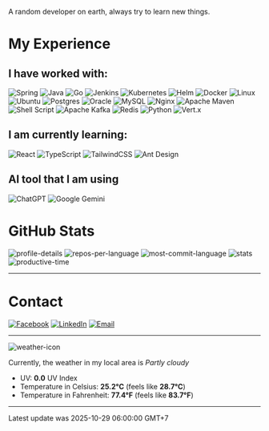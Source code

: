 A random developer on earth, always try to learn new things.

# My Experience

## I have worked with:

<!-- https://ileriayo.github.io/markdown-badges/ -->

![Spring](https://img.shields.io/badge/Spring-6DB33F?style=for-the-badge&logo=spring&logoColor=white) ![Java](https://img.shields.io/badge/Java-ED8B00?style=for-the-badge&logo=openjdk&logoColor=white) ![Go](https://img.shields.io/badge/Go-00ADD8?style=for-the-badge&logo=go&logoColor=white) ![Jenkins](https://img.shields.io/badge/Jenkins-D24939?style=for-the-badge&logo=Jenkins&logoColor=white) ![Kubernetes](https://img.shields.io/badge/kubernetes-%23326ce5.svg?style=for-the-badge&logo=kubernetes&logoColor=white) ![Helm](https://img.shields.io/badge/helm-%230F1689.svg?&style=for-the-badge&logo=helm&logoColor=white) ![Docker](https://img.shields.io/badge/docker-%230db7ed.svg?style=for-the-badge&logo=docker&logoColor=white) ![Linux](https://img.shields.io/badge/Linux-FCC624?style=for-the-badge&logo=linux&logoColor=black) ![Ubuntu](https://img.shields.io/badge/ubuntu-%23E95420.svg?&style=for-the-badge&logo=ubuntu&logoColor=white) ![Postgres](https://img.shields.io/badge/postgres-%23316192.svg?style=for-the-badge&logo=postgresql&logoColor=white) ![Oracle](https://img.shields.io/badge/Oracle-F80000?style=for-the-badge&logo=oracle&logoColor=white) ![MySQL](https://img.shields.io/badge/mysql-4479A1.svg?style=for-the-badge&logo=mysql&logoColor=white) ![Nginx](https://img.shields.io/badge/nginx-%23009639.svg?style=for-the-badge&logo=nginx&logoColor=white) ![Apache Maven](https://img.shields.io/badge/Apache%20Maven-C71A36?style=for-the-badge&logo=Apache%20Maven&logoColor=white) ![Shell Script](https://img.shields.io/badge/shell_script-%23121011.svg?style=for-the-badge&logo=gnu-bash&logoColor=white) ![Apache Kafka](https://img.shields.io/badge/Apache%20Kafka-000?style=for-the-badge&logo=apachekafka) ![Redis](https://img.shields.io/badge/redis-%23DD0031.svg?style=for-the-badge&logo=redis&logoColor=white) ![Python](https://img.shields.io/badge/python-%233776AB.svg?&style=for-the-badge&logo=python&logoColor=white) ![Vert.x](https://img.shields.io/badge/eclipse%20vert.x-%23782A90.svg?&style=for-the-badge&logo=eclipse%20vert.x&logoColor=white)

## I am currently learning:

![React](https://img.shields.io/badge/react-%2320232a.svg?style=for-the-badge&logo=react&logoColor=%2361DAFB) ![TypeScript](https://img.shields.io/badge/typescript-%23007ACC.svg?style=for-the-badge&logo=typescript&logoColor=white) ![TailwindCSS](https://img.shields.io/badge/tailwindcss-%2338B2AC.svg?style=for-the-badge&logo=tailwind-css&logoColor=white) ![Ant Design](https://img.shields.io/badge/ant%20design-%230170FE.svg?&style=for-the-badge&logo=ant%20design&logoColor=white)

## AI tool that I am using

![ChatGPT](https://img.shields.io/badge/chatGPT-74aa9c?style=for-the-badge&logo=openai&logoColor=white) ![Google Gemini](https://img.shields.io/badge/google%20gemini-8E75B2?style=for-the-badge&logo=google%20gemini&logoColor=white)

# GitHub Stats

![profile-details](https://github-profile-summary-cards.vercel.app/api/cards/profile-details?username=tuanloc1105&theme=transparent)
![repos-per-language](https://github-profile-summary-cards.vercel.app/api/cards/repos-per-language?username=tuanloc1105&theme=transparent)
![most-commit-language](https://github-profile-summary-cards.vercel.app/api/cards/most-commit-language?username=tuanloc1105&theme=transparent)
![stats](https://github-profile-summary-cards.vercel.app/api/cards/stats?username=tuanloc1105&theme=transparent)
![productive-time](https://github-profile-summary-cards.vercel.app/api/cards/productive-time?username=tuanloc1105&theme=transparent&utcOffset=7)

---

# Contact

[![Facebook](https://img.shields.io/badge/facebook-%231877F2.svg?&style=for-the-badge&logo=facebook&logoColor=white)](https://www.facebook.com/hiiamlcx/) [![LinkedIn](https://img.shields.io/badge/linkedin-%230A66C2.svg?&style=for-the-badge&logo=linkedin&logoColor=white)](https://www.linkedin.com/in/tuanloc1105/) [![Email](https://img.shields.io/badge/gmail-%23EA4335.svg?&style=for-the-badge&logo=gmail&logoColor=white)](mailto:tuanloc1105@gmail.com)

---

![weather-icon](http://cdn.weatherapi.com/weather/64x64/day/116.png)

Currently, the weather in my local area is _Partly cloudy_

 - UV: **0.0** UV Index
 - Temperature in Celsius: **25.2°C** (feels like **28.7°C**)
 - Temperature in Fahrenheit: **77.4°F** (feels like **83.7°F**)

---

Latest update was 2025-10-29 06:00:00 GMT+7

